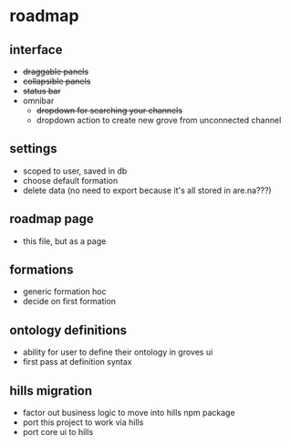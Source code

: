 # roadmap

## interface
- ~~draggable panels~~
- ~~collapsible panels~~
- ~~status bar~~
- omnibar
  - ~~dropdown for searching your channels~~
  - dropdown action to create new grove from unconnected channel

## settings
- scoped to user, saved in db
- choose default formation
- delete data (no need to export because it's all stored in are.na???)


## roadmap page
- this file, but as a page

## formations
- generic formation hoc
- decide on first formation

## ontology definitions
- ability for user to define their ontology in groves ui
- first pass at definition syntax

## hills migration
- factor out business logic to move into hills npm package
- port this project to work via hills
- port core ui to hills